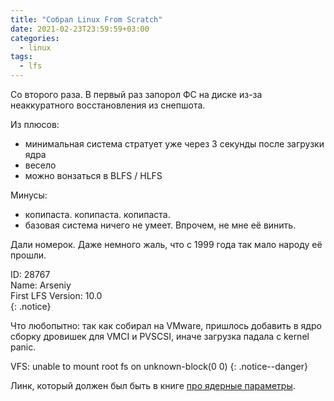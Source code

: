 ```yaml
---
title: "Собрал Linux From Scratch"
date: 2021-02-23T23:59:59+03:00
categories:
  - linux
tags:
  - lfs
---
```


Со второго раза. В первый раз запорол ФС на диске из-за неаккуратного восстановления из снепшота. 

Из плюсов: 
 - минимальная система стратует уже через 3 секунды после загрузки ядра
 - весело
 - можно вонзаться в BLFS / HLFS

Минусы:
 - копипаста. копипаста. копипаста.
 - базовая система ничего не умеет. Впрочем, не мне её винить.

Дали номерок. Даже немного жаль, что с 1999 года так мало народу её прошли.

ID: 28767<br>
Name: Arseniy<br>
First LFS Version: 10.0<br>
{: .notice}

Что любопытно: так как собирал на VMware, пришлось добавить в ядро сборку дровишек для VMCI и PVSCSI, иначе загрузка падала с kernel panic.

VFS: unable to mount root fs on unknown-block(0 0)
{: .notice--danger}

Линк, который должен был быть в книге [про ядерные параметры](http://www.linuxfromscratch.org/~krejzi/basic-kernel.txt).
